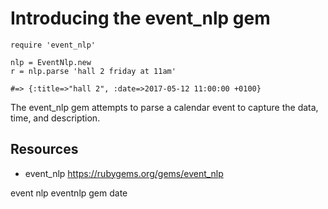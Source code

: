 # Introducing the event_nlp gem

    require 'event_nlp'

    nlp = EventNlp.new
    r = nlp.parse 'hall 2 friday at 11am'

    #=> {:title=>"hall 2", :date=>2017-05-12 11:00:00 +0100} 

The event_nlp gem attempts to parse a calendar event to capture the data, time, and description.

## Resources 

* event_nlp https://rubygems.org/gems/event_nlp

event nlp eventnlp gem date
